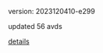 version: 2023120410-e299

updated 56 avds

[details](https://github.com/0x74f917491bfa7ebfa379/ali_avd_db/blob/master/change_log/2023/12/04/10/e299.txt)